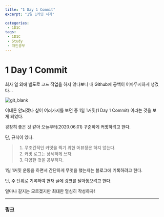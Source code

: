 ```yaml
---
title: "1 Day 1 Commit"
excerpt: "1일 1커밋 시작"

categories:
 - 1D1C
tags:
 - 1D1C
 - Study
 - 개인공부
---
```




# 1 Day 1 Commit

회사 일 외에 별도로 코드 작업을 하지 않다보니 내 Github에 공백이 어마무시하게 생겼다...



![git_blank](https://user-images.githubusercontent.com/37808594/83364590-2c9fee00-a3dd-11ea-8111-828c6e079e84.png)



이대론 안되겠다 싶어 여러가지를 보던 중 1일 1커밋(1 Day 1 Commit) 이라는 것을 보게 되었다.

굉장히 좋은 것 같아 오늘부터(2020.06.01) 꾸준하게 커밋하려고 한다.

단, 규칙이 있다.

> 1. 무조건적인 커밋을 찍기 위한 어뷰징은 하지 않는다.
> 2. 커밋 로그는 상세하게 쓰자.
> 3. 다양한 것을 공부하자.



1일 1커밋 운동을 하면서 간단하게 무엇을 했는지는 블로그에 기록하려고 한다.

단, 주 단위로 기록하여 현재 글에 링크를 달아놓으려고 한다.

얼마나 갈지는 모르겠지만 최대한 열심히 작성하자!

---

### 링크

